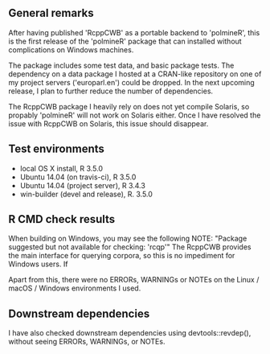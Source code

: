 ## General remarks

After having published 'RcppCWB' as a portable backend to 'polmineR', this is the first release of the 'polmineR' package that can installed without complications on Windows machines.

The package includes some test data, and basic package tests. The dependency on a data package I hosted at a CRAN-like repository on one of my project servers ('europarl.en') could be dropped. In the next upcoming release, I plan to further reduce the number of dependencies.

The RcppCWB package I heavily rely on does not yet compile Solaris, so propably 'polmineR' will not work on Solaris either. Once I have resolved the issue with RcppCWB on Solaris, this issue should disappear.


## Test environments

* local OS X install, R 3.5.0
* Ubuntu 14.04 (on travis-ci), R 3.5.0
* Ubuntu 14.04 (project server), R 3.4.3
* win-builder (devel and release), R. 3.5.0


## R CMD check results

When building on Windows, you may see the following NOTE: "Package suggested but not available for checking: 'rcqp'"
The RcppCWB provides the main interface for querying corpora, so this is no impediment for Windows users. If 

Apart from this, there were no ERRORs, WARNINGs or NOTEs on the Linux / macOS / Windows environments I used. 




## Downstream dependencies

I have also checked downstream dependencies using devtools::revdep(),
without seeing ERRORs, WARNINGs, or NOTEs.

